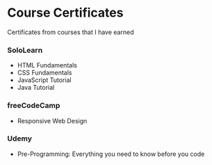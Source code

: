 # Course Certificates
Certificates from courses that I have earned

### SoloLearn
 * HTML Fundamentals
 * CSS Fundamentals
 * JavaScript Tutorial
 * Java Tutorial

### freeCodeCamp
 * Responsive Web Design
 
### Udemy
 * Pre-Programming: Everything you need to know before you code
